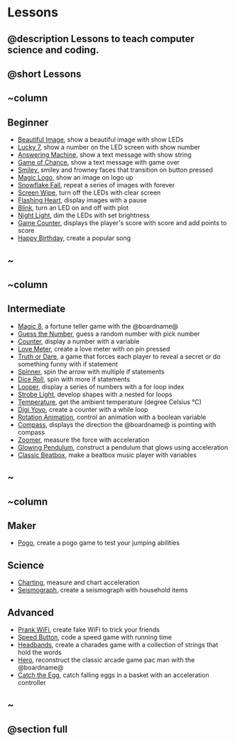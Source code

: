 # Lessons 

## @description Lessons to teach computer science and coding.

## @short Lessons

## ~column 

## Beginner

* [Beautiful Image](/lessons/beautiful-image), show a beautiful image with show LEDs
* [Lucky 7](/lessons/lucky-7), show a number on the LED screen with show number
* [Answering Machine](/lessons/answering-machine), show a text message with show string
* [Game of Chance](/lessons/game-of-chance), show a text message with game over
* [Smiley,](/lessons/smiley) smiley and frowney faces that transition on button pressed
* [Magic Logo,](/lessons/magic-logo) show an image on logo up
* [Snowflake Fall](/lessons/snowflake-fall), repeat a series of images with forever
* [Screen Wipe](/lessons/screen-wipe), turn off the LEDs with clear screen
* [Flashing Heart](/lessons/flashing-heart), display images with a pause
* [Blink](/lessons/blink), turn an LED on and off with plot
* [Night Light](/lessons/night-light), dim the LEDs with set brightness
* [Game Counter](/lessons/game-counter), displays the player's score with score and add points to score
* [Happy Birthday](/lessons/happy-birthday), create a popular song

## ~

## ~column 

## Intermediate

* [Magic 8](/lessons/magic-8), a fortune teller game with the @boardname@
* [Guess the Number](/lessons/guess-the-number),  guess a random number with pick number
* [Counter](/lessons/counter), display a number with a variable
* [Love Meter](/lessons/love-meter), create a love meter with on pin pressed
* [Truth or Dare](/lessons/truth-or-dare), a game that forces each player to reveal a secret or do something funny with if statement
* [Spinner](/lessons/spinner), spin the arrow with multiple if statements
* [Dice Roll](/lessons/dice-roll), spin with more if statements
* [Looper](/lessons/looper), display a series of numbers with a for loop index
* [Strobe Light](/lessons/strobe-light), develop shapes with a nested for loops
* [Temperature](/lessons/temperature), get the ambient temperature (degree Celsius °C)
* [Digi Yoyo](/lessons/digi-yoyo), create a counter with a while loop
* [Rotation Animation](/lessons/rotation-animation), control an animation with a boolean variable
* [Compass](/lessons/compass), displays the direction the @boardname@ is pointing with compass
* [Zoomer](/lessons/zoomer), measure the force with acceleration
* [Glowing Pendulum](/lessons/glowing-pendulum), construct a pendulum that glows using acceleration
* [Classic Beatbox](/lessons/classic-beatbox), make a beatbox music player with variables

## ~

## ~column 

## Maker
* [Pogo](/lessons/pogo), create a pogo game to test your jumping abilities

## Science
* [Charting](/lessons/charting), measure and chart acceleration
* [Seismograph](/lessons/seismograph), create a seismograph with household items

## Advanced
* [Prank WiFi](/lessons/prank-wifi), create fake WiFi to trick your friends
* [Speed Button](/lessons/speed-button), code a speed game with running time
* [Headbands](/lessons/headbands), create a charades game with a collection of strings that hold the words
* [Hero](/lessons/hero), reconstruct the classic arcade game pac man with the @boardname@
* [Catch the Egg](/lessons/catch-the-egg-game), catch falling eggs in a basket with an acceleration controller
## ~

## @section full
